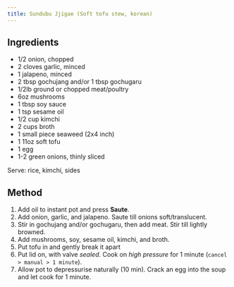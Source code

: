 ```yaml
---
title: Sundubu Jjigae (Soft tofu stew, korean)
---
```


## Ingredients

-   1/2 onion, chopped
-   2 cloves garlic, minced
-   1 jalapeno, minced
-   2 tbsp gochujang and/or 1 tbsp gochugaru
-   1/2lb ground or chopped meat/poultry
-   6oz mushrooms
-   1 tbsp soy sauce
-   1 tsp sesame oil
-   1/2 cup kimchi
-   2 cups broth
-   1 small piece seaweed (2x4 inch)
-   1 11oz soft tofu
-   1 egg
-   1-2 green onions, thinly sliced

Serve: rice, kimchi, sides

## Method

1.  Add oil to instant pot and press **Saute**.
2.  Add onion, garlic, and jalapeno. Saute till onions soft/translucent.
3.  Stir in gochujang and/or gochugaru, then add meat. Stir till lightly browned.
4.  Add mushrooms, soy, sesame oil, kimchi, and broth.
5.  Put tofu in and gently break it apart
6.  Put lid on, with valve *sealed*. Cook on *high pressure* for 1 minute (`cancel > manual > 1 minute`).
7.  Allow pot to depressurise naturally (10 min). Crack an egg into the soup and let cook for 1 minute.
